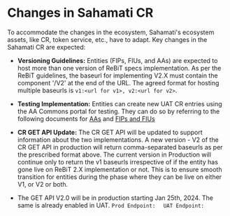 
# Changes in Sahamati CR

To accommodate the changes in the ecosystem, Sahamati's ecosystem assets, like CR, token service, etc., have to adapt. Key changes in the Sahamati CR are expected:

- **Versioning Guidelines:** Entities (FIPs, FIUs, and AAs) are expected to host more than one version of ReBiT specs implementation. As per the ReBiT guidelines, the baseurl for implementing V2.X must contain the component '/V2' at the end of the URL. The agreed format for hosting multiple baseurls is  `v1:<url for v1>, v2:<url for v2>`.
  
- **Testing Implementation:** Entities can create new UAT CR entries using the AA Commons portal for testing. They can do so by referring to the following documents for [AAs](api.rebit.org.in) and [FIPs and FIUs](https://github.com/Sahamati/Ecosystem-Readiness-for-ReBIT-2.x-specs-/blob/main/FIP_and_FIU_Go_Live_Process.md)

- **CR GET API Update:** The CR GET API will be updated to support information about the two implementations. A new version - V2 of the CR GET API in production will return comma-separated baseurls as per the prescribed format above. The current version in Production will continue only to return the v1 baseurls irrespective of if the entity has gone live on ReBiT 2.X implementation or not. This is to ensure smooth transition for entities during the phase where they can be live on either V1, or V2 or both.
- The GET API V2.0 will be in production starting Jan 25th, 2024. The same is already enabled in UAT.
  `Prod Endpoint:  `
  `UAT Endpoint:`
